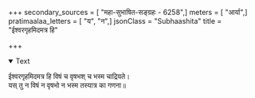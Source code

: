 +++
secondary_sources = [ "महा-सुभाषित-सङ्ग्रहः - 6258",]
meters = [ "आर्या",]
pratimaalaa_letters = [ "य", "न",]
jsonClass = "Subhaashita"
title = "ईश्वरगृहमिदमत्र हि"

+++

<details open><summary>Text</summary>

ईश्वरगृहमिदमत्र हि विषं च वृषभश् च भस्म चाद्रियते।  
यस् तु न विषं न वृषभो न भस्म तस्यात्र का गणना॥
</details>
